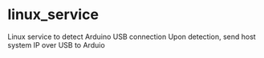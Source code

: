 # linux_service
Linux service to detect Arduino USB connection
Upon detection, send host system IP over USB to Arduio
